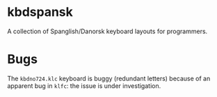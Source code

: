 # kbdspansk

A collection of Spanglish/Danorsk keyboard layouts for programmers.

# Bugs

The `kbdno724.klc` keyboard is buggy (redundant letters) because of an apparent bug in `klfc`: the issue is under investigation.

